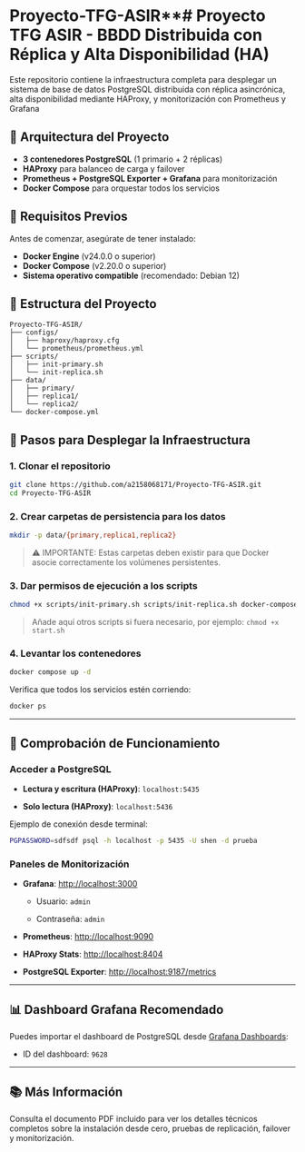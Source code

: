 # Proyecto-TFG-ASIR**# Proyecto TFG ASIR - BBDD Distribuida con Réplica y Alta Disponibilidad (HA)

Este repositorio contiene la infraestructura completa para desplegar un sistema de base de datos PostgreSQL distribuida con réplica asincrónica, alta disponibilidad mediante HAProxy, y monitorización con Prometheus y Grafana

## 🧱 Arquitectura del Proyecto

- **3 contenedores PostgreSQL** (1 primario + 2 réplicas)
- **HAProxy** para balanceo de carga y failover
- **Prometheus + PostgreSQL Exporter + Grafana** para monitorización
- **Docker Compose** para orquestar todos los servicios

## 🚀 Requisitos Previos

Antes de comenzar, asegúrate de tener instalado:

- **Docker Engine** (v24.0.0 o superior)
- **Docker Compose** (v2.20.0 o superior)
- **Sistema operativo compatible** (recomendado: Debian 12)

## 📁 Estructura del Proyecto

```
Proyecto-TFG-ASIR/
├── configs/
│   ├── haproxy/haproxy.cfg
│   └── prometheus/prometheus.yml
├── scripts/
│   ├── init-primary.sh
│   └── init-replica.sh
├── data/
│   ├── primary/
│   ├── replica1/
│   └── replica2/
└── docker-compose.yml

```
## 🔧 Pasos para Desplegar la Infraestructura

### 1. Clonar el repositorio

```bash
git clone https://github.com/a2158068171/Proyecto-TFG-ASIR.git
cd Proyecto-TFG-ASIR

```

### 2. Crear carpetas de persistencia para los datos

```bash
mkdir -p data/{primary,replica1,replica2}

```

> ⚠️ IMPORTANTE: Estas carpetas deben existir para que Docker asocie correctamente los volúmenes persistentes.

### 3. Dar permisos de ejecución a los scripts

```bash
chmod +x scripts/init-primary.sh scripts/init-replica.sh docker-compose.yml

```

> Añade aquí otros scripts si fuera necesario, por ejemplo: `chmod +x start.sh`

### 4. Levantar los contenedores

```bash
docker compose up -d

```

Verifica que todos los servicios estén corriendo:

```bash
docker ps

```

----------

## 🔎 Comprobación de Funcionamiento

### Acceder a PostgreSQL

-   **Lectura y escritura (HAProxy)**: `localhost:5435`
    
-   **Solo lectura (HAProxy)**: `localhost:5436`
    

Ejemplo de conexión desde terminal:

```bash
PGPASSWORD=sdfsdf psql -h localhost -p 5435 -U shen -d prueba

```

### Paneles de Monitorización

-   **Grafana**: [http://localhost:3000](http://localhost:3000/)
    
    -   Usuario: `admin`
        
    -   Contraseña: `admin`
        
-   **Prometheus**: [http://localhost:9090](http://localhost:9090/)
    
-   **HAProxy Stats**: [http://localhost:8404](http://localhost:8404/)
    
-   **PostgreSQL Exporter**: [http://localhost:9187/metrics](http://localhost:9187/metrics)
    

----------

## 📊 Dashboard Grafana Recomendado

Puedes importar el dashboard de PostgreSQL desde [Grafana Dashboards](https://grafana.com/grafana/dashboards/):

-   ID del dashboard: `9628`
----------

## 📚 Más Información

Consulta el documento PDF incluido para ver los detalles técnicos completos sobre la instalación desde cero, pruebas de replicación, failover y monitorización.

